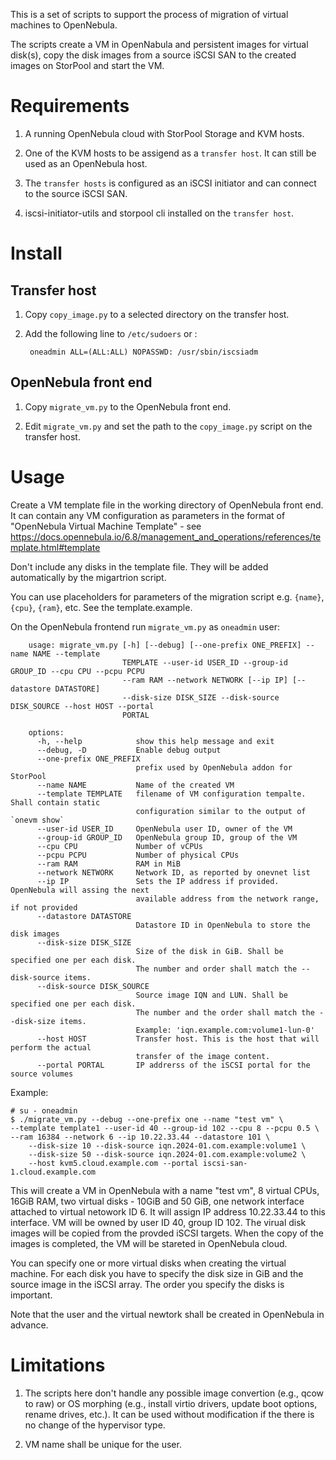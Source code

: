 This is a set of scripts to support the process of migration of virtual
machines to OpenNebula.

The scripts create a VM in OpenNabula and persistent images for virtual
disk(s), copy the disk images from a source iSCSI SAN to the created images on
StorPool and start the VM.

Requirements
============

1. A running OpenNebula cloud with StorPool Storage and KVM hosts.

2. One of the KVM hosts to be assigend as a `transfer host`. It can still
   be used as an OpenNebula host.

3. The `transfer hosts` is configured as an iSCSI initiator and can connect to
   the source iSCSI SAN.

4. iscsi-initiator-utils and storpool cli installed on the `transfer host`.


Install
========

Transfer host
--------------

1. Copy `copy_image.py` to a selected directory on the transfer host.

2. Add the following line to `/etc/sudoers` or :

        oneadmin ALL=(ALL:ALL) NOPASSWD: /usr/sbin/iscsiadm

OpenNebula front end
--------------------

1. Copy `migrate_vm.py` to the OpenNebula front end.

2. Edit `migrate_vm.py` and set the path to the `copy_image.py` script on the transfer host.


Usage
======

Create a VM template file in the working directory of OpenNebula front
end. It can contain any VM configuration as parameters in the format of
"OpenNebula Virtual Machine Template" - see
https://docs.opennebula.io/6.8/management_and_operations/references/template.html#template

Don't include any disks in the template file. They will be added
automatically by the migartrion script.

You can use placeholders for parameters of the migration script e.g.
`{name}`, `{cpu}`, `{ram}`, etc. See the template.example. 

On the OpenNebula frontend run `migrate_vm.py` as `oneadmin` user:


        usage: migrate_vm.py [-h] [--debug] [--one-prefix ONE_PREFIX] --name NAME --template
                             TEMPLATE --user-id USER_ID --group-id GROUP_ID --cpu CPU --pcpu PCPU
                             --ram RAM --network NETWORK [--ip IP] [--datastore DATASTORE]
                             --disk-size DISK_SIZE --disk-source DISK_SOURCE --host HOST --portal
                             PORTAL
        
        options:
          -h, --help            show this help message and exit
          --debug, -D           Enable debug output
          --one-prefix ONE_PREFIX
                                prefix used by OpenNebula addon for StorPool
          --name NAME           Name of the created VM
          --template TEMPLATE   filename of VM configuration tempalte. Shall contain static
                                configuration similar to the output of `onevm show`
          --user-id USER_ID     OpenNebula user ID, owner of the VM
          --group-id GROUP_ID   OpenNebula group ID, group of the VM
          --cpu CPU             Number of vCPUs
          --pcpu PCPU           Number of physical CPUs
          --ram RAM             RAM in MiB
          --network NETWORK     Network ID, as reported by onevnet list
          --ip IP               Sets the IP address if provided. OpenNebula will assing the next
                                available address from the network range, if not provided
          --datastore DATASTORE
                                Datastore ID in OpenNebula to store the disk images
          --disk-size DISK_SIZE
                                Size of the disk in GiB. Shall be specified one per each disk.
                                The number and order shall match the --disk-source items.
          --disk-source DISK_SOURCE
                                Source image IQN and LUN. Shall be specified one per each disk.
                                The number and the order shall match the --disk-size items.
                                Example: 'iqn.example.com:volume1-lun-0'
          --host HOST           Transfer host. This is the host that will perform the actual
                                transfer of the image content.
          --portal PORTAL       IP addrerss of the iSCSI portal for the source volumes
        

Example:

	# su - oneadmin
	$ ./migrate_vm.py --debug --one-prefix one --name "test vm" \
	--template template1 --user-id 40 --group-id 102 --cpu 8 --pcpu 0.5 \
	--ram 16384 --network 6 --ip 10.22.33.44 --datastore 101 \
        --disk-size 10 --disk-source iqn.2024-01.com.example:volume1 \
        --disk-size 50 --disk-source iqn.2024-01.com.example:volume2 \
        --host kvm5.cloud.example.com --portal iscsi-san-1.cloud.example.com

This will create a VM in OpenNebula with a name "test vm", 8 virtual CPUs,
16GiB RAM, two virtual disks - 10GiB and 50 GiB, one network interface attached
to virtual netowork ID 6. It will assign IP address 10.22.33.44 to this
interface. VM will be owned by user ID 40, group ID 102. The virual disk images
will be copied from the provded iSCSI targets. When the copy of the images is
completed, the VM will be stareted in OpenNebula cloud.

You can specify one or more virtual disks when creating the virtual machine.
For each disk you have to specify the disk size in GiB and the source image in
the iSCSI array. The order you specify the disks is important.

Note that the user and the virtual newtork shall be created in OpenNebula in
advance.

Limitations
============

1. The scripts here don't handle any possible image convertion (e.g., qcow to raw)
or OS morphing (e.g., install virtio drivers, update boot options, rename
drives, etc.). It can be used without modification if the there is no change of
the hypervisor type.

2. VM name shall be unique for the user.

